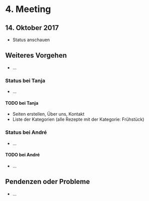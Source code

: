 # 4. Meeting

## 14. Oktober 2017

- Status anschauen

## Weiteres Vorgehen

- ...

### Status bei Tanja

- ...

#### TODO bei Tanja

- Seiten erstellen, Über uns, Kontakt
- Liste der Kategorien (alle Rezepte mit der Kategorie: Frühstück)

### Status bei André

- ...

#### TODO bei André

- ...

## Pendenzen oder Probleme

- ...
